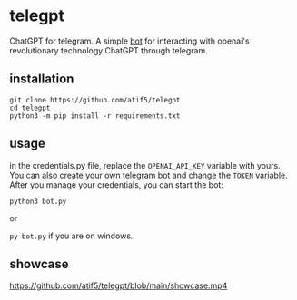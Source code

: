 # telegpt
ChatGPT for telegram. A simple [bot](https://t.me/ChatGPTNewestBot) for interacting with openai's revolutionary technology ChatGPT through telegram.

## installation
```
git clone https://github.com/atif5/telegpt
cd telegpt
python3 -m pip install -r requirements.txt
```

## usage
in the credentials.py file, replace the `OPENAI_API_KEY` variable with yours. 
You can also create your own telegram bot and change the `TOKEN` variable. After you manage your credentials, you can start the bot:

```python3 bot.py```

or

```py bot.py``` if you are on windows.

## showcase

https://github.com/atif5/telegpt/blob/main/showcase.mp4

